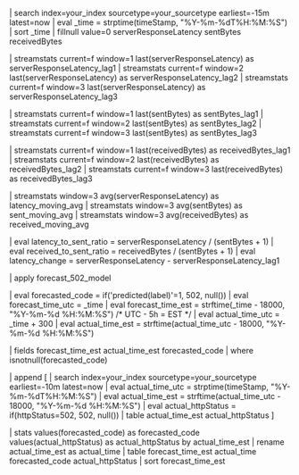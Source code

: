 | search index=your_index sourcetype=your_sourcetype earliest=-15m latest=now
| eval _time = strptime(timeStamp, "%Y-%m-%dT%H:%M:%S")
| sort _time
| fillnull value=0 serverResponseLatency sentBytes receivedBytes

| streamstats current=f window=1 last(serverResponseLatency) as serverResponseLatency_lag1
| streamstats current=f window=2 last(serverResponseLatency) as serverResponseLatency_lag2
| streamstats current=f window=3 last(serverResponseLatency) as serverResponseLatency_lag3

| streamstats current=f window=1 last(sentBytes) as sentBytes_lag1
| streamstats current=f window=2 last(sentBytes) as sentBytes_lag2
| streamstats current=f window=3 last(sentBytes) as sentBytes_lag3

| streamstats current=f window=1 last(receivedBytes) as receivedBytes_lag1
| streamstats current=f window=2 last(receivedBytes) as receivedBytes_lag2
| streamstats current=f window=3 last(receivedBytes) as receivedBytes_lag3

| streamstats window=3 avg(serverResponseLatency) as latency_moving_avg
| streamstats window=3 avg(sentBytes) as sent_moving_avg
| streamstats window=3 avg(receivedBytes) as received_moving_avg

| eval latency_to_sent_ratio = serverResponseLatency / (sentBytes + 1)
| eval received_to_sent_ratio = receivedBytes / (sentBytes + 1)
| eval latency_change = serverResponseLatency - serverResponseLatency_lag1

| apply forecast_502_model

| eval forecasted_code = if('predicted(label)'=1, 502, null())
| eval forecast_time_utc = _time
| eval forecast_time_est = strftime(_time - 18000, "%Y-%m-%d %H:%M:%S")   /* UTC - 5h = EST */
| eval actual_time_utc = _time + 300
| eval actual_time_est = strftime(actual_time_utc - 18000, "%Y-%m-%d %H:%M:%S")

| fields forecast_time_est actual_time_est forecasted_code
| where isnotnull(forecasted_code)

| append [
    | search index=your_index sourcetype=your_sourcetype earliest=-10m latest=now
    | eval actual_time_utc = strptime(timeStamp, "%Y-%m-%dT%H:%M:%S")
    | eval actual_time_est = strftime(actual_time_utc - 18000, "%Y-%m-%d %H:%M:%S")
    | eval actual_httpStatus = if(httpStatus=502, 502, null())
    | table actual_time_est actual_httpStatus
]

| stats values(forecasted_code) as forecasted_code values(actual_httpStatus) as actual_httpStatus by actual_time_est
| rename actual_time_est as actual_time
| table forecast_time_est actual_time forecasted_code actual_httpStatus
| sort forecast_time_est